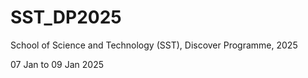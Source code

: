 # SST_DP2025
School of Science and Technology (SST), Discover Programme, 2025

07 Jan to 09 Jan 2025
